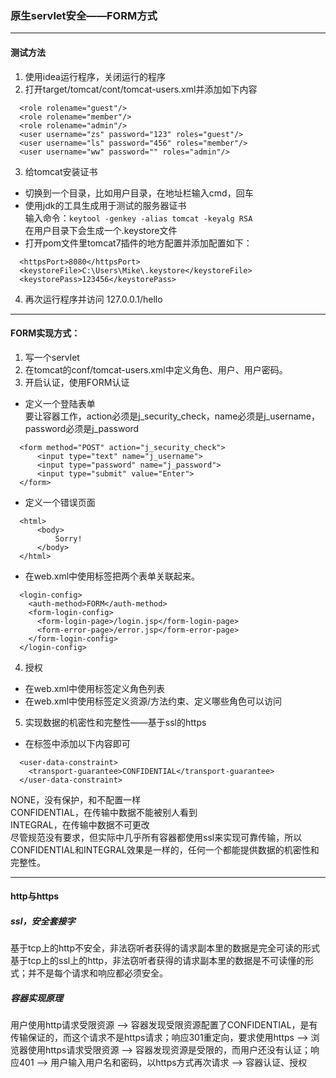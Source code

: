 ### 原生servlet安全——FORM方式
---
#### 测试方法
1. 使用idea运行程序，关闭运行的程序
2. 打开target/tomcat/cont/tomcat-users.xml并添加如下内容
```
  <role rolename="guest"/>
  <role rolename="member"/>
  <role rolename="admin"/>
  <user username="zs" password="123" roles="guest"/>
  <user username="ls" password="456" roles="member"/>
  <user username="ww" password="" roles="admin"/>
```
3. 给tomcat安装证书
  - 切换到一个目录，比如用户目录，在地址栏输入cmd，回车
  - 使用jdk的工具生成用于测试的服务器证书   
        输入命令：` keytool -genkey -alias tomcat -keyalg RSA `   
        在用户目录下会生成一个.keystore文件
  - 打开pom文件里tomcat7插件的地方配置并添加配置如下：   
```
  <httpsPort>8080</httpsPort>
  <keystoreFile>C:\Users\Mike\.keystore</keystoreFile>
  <keystorePass>123456</keystorePass>
```
4. 再次运行程序并访问 127.0.0.1/hello
---
#### FORM实现方式：
1. 写一个servlet
2. 在tomcat的conf/tomcat-users.xml中定义角色、用户、用户密码。
3. 开启认证，使用FORM认证   
  - 定义一个登陆表单   
要让容器工作，action必须是j_security_check，name必须是j_username，password必须是j_password
```
  <form method="POST" action="j_security_check">
      <input type="text" name="j_username">
      <input type="password" name="j_password">
      <input type="submit" value="Enter">
  </form>
```
  - 定义一个错误页面
```
  <html>
      <body>
          Sorry!
      </body>
  </html>
```
  - 在web.xml中使用标签<login-config>把两个表单关联起来。   
```
  <login-config>
    <auth-method>FORM</auth-method>
    <form-login-config>
      <form-login-page>/login.jsp</form-login-page>
      <form-error-page>/error.jsp</form-error-page>
    </form-login-config>
  </login-config>
```
4. 授权
  - 在web.xml中使用标签<security-role>定义角色列表
  - 在web.xml中使用标签<security-constraint>定义资源/方法约束、定义哪些角色可以访问   
5. 实现数据的机密性和完整性——基于ssl的https
  - 在<security-constraint>标签中添加以下内容即可
```
  <user-data-constraint>
    <transport-guarantee>CONFIDENTIAL</transport-guarantee>
  </user-data-constraint>
```  
NONE，没有保护，和不配置一样   
CONFIDENTIAL，在传输中数据不能被别人看到   
INTEGRAL，在传输中数据不可更改   
尽管规范没有要求，但实际中几乎所有容器都使用ssl来实现可靠传输，所以CONFIDENTIAL和INTEGRAL效果是一样的，任何一个都能提供数据的机密性和完整性。

---
#### http与https
##### ssl，安全套接字   
基于tcp上的http不安全，非法窃听者获得的请求副本里的数据是完全可读的形式   
基于tcp上的ssl上的http，非法窃听者获得的请求副本里的数据是不可读懂的形式；并不是每个请求和响应都必须安全。   
##### 容器实现原理   
用户使用http请求受限资源 --> 容器发现受限资源配置了CONFIDENTIAL，是有传输保证的，而这个请求不是https请求；响应301重定向，要求使用https -->
浏览器使用https请求受限资源 --> 容器发现资源是受限的，而用户还没有认证；响应401 --> 用户输入用户名和密码，以https方式再次请求 --> 容器认证、授权
